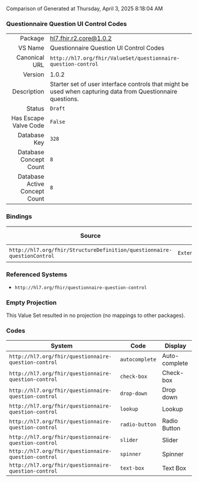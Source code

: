 Comparison of 
Generated at Thursday, April 3, 2025 8:18:04 AM

### Questionnaire Question UI Control Codes

|      |     |
| ---: | --- |
| Package | hl7.fhir.r2.core@1.0.2 |
| VS Name | Questionnaire Question UI Control Codes |
| Canonical URL | `http://hl7.org/fhir/ValueSet/questionnaire-question-control` |
| Version | 1.0.2 |
| Description | Starter set of user interface controls that might be used when capturing data from Questionnaire questions. |
| Status | `Draft` |
| Has Escape Valve Code | `False` |
| Database Key | `328` |
| Database Concept Count | `8` |
| Database Active Concept Count | `8` |
### Bindings

| Source | Element | Binding | Strength | Element Short |
| ------ | ------- | ------- | -------- | ------------- |
| `http://hl7.org/fhir/StructureDefinition/questionnaire-questionControl` | `Extension.valueCodeableConcept` | `http://hl7.org/fhir/ValueSet/questionnaire-question-control` | `Extensible` | Value of extension |

### Referenced Systems

* `http://hl7.org/fhir/questionnaire-question-control`
### Empty Projection

This Value Set resulted in no projection (no mappings to other packages).

### Codes

| System | Code | Display |
| ------ | ---- | ------- |
| `http://hl7.org/fhir/questionnaire-question-control` | `autocomplete` | Auto-complete |
| `http://hl7.org/fhir/questionnaire-question-control` | `check-box` | Check-box |
| `http://hl7.org/fhir/questionnaire-question-control` | `drop-down` | Drop down |
| `http://hl7.org/fhir/questionnaire-question-control` | `lookup` | Lookup |
| `http://hl7.org/fhir/questionnaire-question-control` | `radio-button` | Radio Button |
| `http://hl7.org/fhir/questionnaire-question-control` | `slider` | Slider |
| `http://hl7.org/fhir/questionnaire-question-control` | `spinner` | Spinner |
| `http://hl7.org/fhir/questionnaire-question-control` | `text-box` | Text Box |
